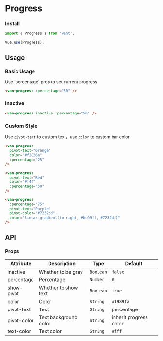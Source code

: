 # Progress

### Install

``` javascript
import { Progress } from 'vant';

Vue.use(Progress);
```

## Usage

### Basic Usage

Use 'percentage' prop to set current progress

```html
<van-progress :percentage="50" />
```


### Inactive

```html
<van-progress inactive :percentage="50" />
```


### Custom Style

Use `pivot-text` to custom text，use `color` to custom bar color

```html
<van-progress
  pivot-text="Orange"
  color="#f2826a"
  :percentage="25"
/>

<van-progress
  pivot-text="Red"
  color="#f44"
  :percentage="50"
/>

<van-progress
  :percentage="75"
  pivot-text="Purple"
  pivot-color="#7232dd"
  color="linear-gradient(to right, #be99ff, #7232dd)"
/>
```

## API

### Props

| Attribute | Description | Type | Default |
|------|------|------|------|
| inactive | Whether to be gray | `Boolean` | `false` |
| percentage | Percentage | `Number` | `0` |
| show-pivot | Whether to show text | `Boolean` | `true` |
| color | Color | `String` | `#1989fa` |
| pivot-text | Text | `String` | percentage |
| pivot-color | Text background color | `String` | inherit progress color |
| text-color | Text color | `String` | `#fff` |

